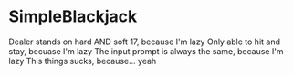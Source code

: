 # SimpleBlackjack
Dealer stands on hard AND soft 17, because I'm lazy
Only able to hit and stay, becuase I'm lazy
The input prompt is always the same, because I'm lazy
This things sucks, because... yeah
